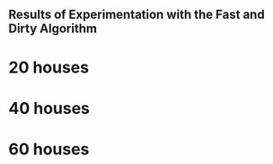 ## Results of Experimentation with the Fast and Dirty Algorithm

# 20 houses

# 40 houses

# 60 houses